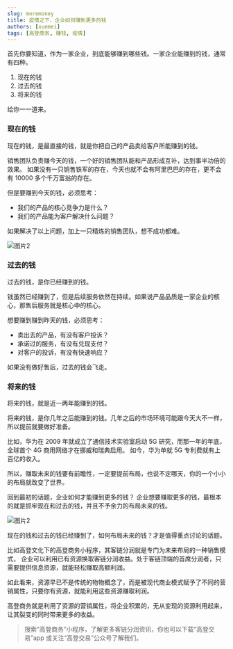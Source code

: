 ```yaml
---
slug: moremoney
title: 疫情之下，企业如何赚到更多的钱
authors: [xuemei]
tags: [高登商务, 赚钱, 疫情]
---
```


首先你要知道，作为一家企业，到底能够赚到哪些钱。一家企业能赚到的钱，通常有四种。

1. 现在的钱
2. 过去的钱
3. 将来的钱

给你一一道来。

### 现在的钱

现在的钱，是最直接的钱，就是你把自己的产品卖给客户所能赚到的钱。

销售团队负责赚今天的钱，一个好的销售团队能和产品形成互补，达到事半功倍的效果。
如果没有一只销售铁军的存在，今天也就不会有阿里巴巴的存在，更不会有 10000 多个千万富翁的存在。

但是要赚到今天的钱，必须思考：

- 我们的产品的核心竞争力是什么？
- 我们的产品能为客户解决什么问题？

如果解决了以上问题，加上一只精炼的销售团队，想不成功都难。

![图片2](https://cdn.gd40.cn/blog/2022051301.jpg@blog)

### 过去的钱

过去的钱，是你已经赚到的钱。

钱虽然已经赚到了，但是后续服务依然在持续。如果说产品品质是一家企业的核心，那售后服务就是核心中的核心。

想要赚到赚到昨天的钱，必须思考：

- 卖出去的产品，有没有客户投诉？
- 承诺过的服务，有没有兑现支付？
- 对客户的投诉，有没有快速响应？

如果没有做好售后，过去的钱会飞走。

### 将来的钱

将来的钱，就是近一两年能赚到的钱。

将来的钱，是你几年之后能赚到的钱。几年之后的市场环境可能跟今天大不一样，所以提前就要做好准备。

比如，华为在 2009 年就成立了通信技术实验室启动 5G 研究，而那一年的年底，全球首个 4G 商用网络才在挪威和瑞典启用。
如今，华为单就 5G 专利费就有上百亿的收入。

所以，赚取未来的钱要有前瞻性，一定要提前布局，也说不定哪天，你的一个小小的布局就改变了世界。

回到最初的话题，企业如何才能赚到更多的钱？
企业想要赚取更多的钱，最根本的就是抓牢现在和过去的钱，并且不予余力的布局未来的钱。

![图片2](https://cdn.gd40.cn/blog/2022051302.png@blog)

现在的钱和过去的钱已经赚到了，如何布局未来的钱？才是值得重点讨论的话题。

比如高登文化下的高登商务小程序，其客链分润就是专门为未来布局的一种销售模式，
企业可以利用已有资源换取客链分润收益。处于客链顶端的首席分润者，只需要提供信息资源，就能轻松赚取高额利润。

如此看来，资源早已不是传统的物物概念了，而是被现代商业模式赋予了不同的营销属性，只要你有资源，就能利用这些资源赚取利润。

高登商务就是利用了资源的营销属性，将企业积累的，无从变现的资源利用起来，让其裂变的同时带来更多的收益。

> 搜索“高登商务”小程序，了解更多客链分润资讯，你也可以下载“高登交易”app 或关注“高登交易”公众号了解我们。
